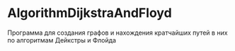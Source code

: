 # AlgorithmDijkstraAndFloyd
Программа для создания графов и нахождения кратчайших путей в них по алгоритмам Дейкстры и Флойда
